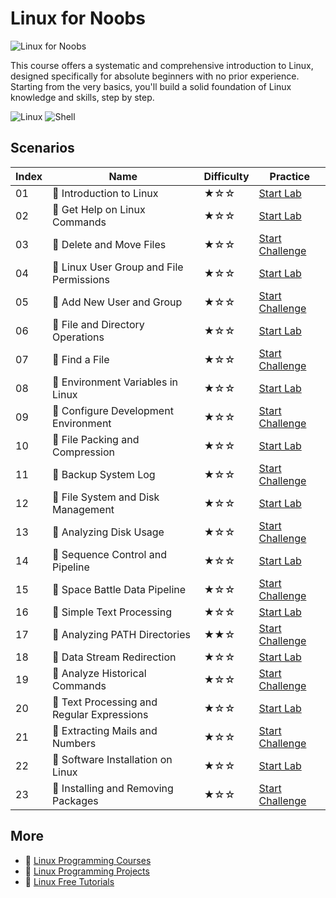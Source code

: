 # Linux for Noobs

![Linux for Noobs](https://cover-creator.appbot.io/linux-for-noobs.png)

This course offers a systematic and comprehensive introduction to Linux, designed specifically for absolute beginners with no prior experience. Starting from the very basics, you'll build a solid foundation of Linux knowledge and skills, step by step.

![Linux](https://img.shields.io/badge/Linux-whitesmoke?style=for-the-badge&logo=linux)
![Shell](https://img.shields.io/badge/Shell-whitesmoke?style=for-the-badge&logo=shell)


## Scenarios

|   Index | Name                                      | Difficulty   | Practice                                                                   |
|---------|-------------------------------------------|--------------|----------------------------------------------------------------------------|
|      01 | 📖 Introduction to Linux                   | ★☆☆          | <a target='_blank' href='https://labex.io/labs/18001'>Start Lab</a>        |
|      02 | 📖 Get Help on Linux Commands              | ★☆☆          | <a target='_blank' href='https://labex.io/labs/18000'>Start Lab</a>        |
|      03 | 🎯 Delete and Move Files                   | ★☆☆          | <a target='_blank' href='https://labex.io/labs/7777'>Start Challenge</a>   |
|      04 | 📖 Linux User Group and File Permissions   | ★☆☆          | <a target='_blank' href='https://labex.io/labs/18002'>Start Lab</a>        |
|      05 | 🎯 Add New User and Group                  | ★☆☆          | <a target='_blank' href='https://labex.io/labs/17987'>Start Challenge</a>  |
|      06 | 📖 File and Directory Operations           | ★☆☆          | <a target='_blank' href='https://labex.io/labs/17997'>Start Lab</a>        |
|      07 | 🎯 Find a File                             | ★☆☆          | <a target='_blank' href='https://labex.io/labs/17993'>Start Challenge</a>  |
|      08 | 📖 Environment Variables in Linux          | ★☆☆          | <a target='_blank' href='https://labex.io/labs/385274'>Start Lab</a>       |
|      09 | 🎯 Configure Development Environment       | ★☆☆          | <a target='_blank' href='https://labex.io/labs/385293'>Start Challenge</a> |
|      10 | 📖 File Packing and Compression            | ★☆☆          | <a target='_blank' href='https://labex.io/labs/17998'>Start Lab</a>        |
|      11 | 🎯 Backup System Log                       | ★☆☆          | <a target='_blank' href='https://labex.io/labs/17989'>Start Challenge</a>  |
|      12 | 📖 File System and Disk Management         | ★☆☆          | <a target='_blank' href='https://labex.io/labs/17999'>Start Lab</a>        |
|      13 | 🎯 Analyzing Disk Usage                    | ★☆☆          | <a target='_blank' href='https://labex.io/labs/7775'>Start Challenge</a>   |
|      14 | 📖 Sequence Control and Pipeline           | ★☆☆          | <a target='_blank' href='https://labex.io/labs/17994'>Start Lab</a>        |
|      15 | 🎯 Space Battle Data Pipeline              | ★☆☆          | <a target='_blank' href='https://labex.io/labs/385343'>Start Challenge</a> |
|      16 | 📖 Simple Text Processing                  | ★☆☆          | <a target='_blank' href='https://labex.io/labs/18004'>Start Lab</a>        |
|      17 | 🎯 Analyzing PATH Directories              | ★★☆          | <a target='_blank' href='https://labex.io/labs/385344'>Start Challenge</a> |
|      18 | 📖 Data Stream Redirection                 | ★☆☆          | <a target='_blank' href='https://labex.io/labs/17995'>Start Lab</a>        |
|      19 | 🎯 Analyze Historical Commands             | ★☆☆          | <a target='_blank' href='https://labex.io/labs/17988'>Start Challenge</a>  |
|      20 | 📖 Text Processing and Regular Expressions | ★☆☆          | <a target='_blank' href='https://labex.io/labs/18003'>Start Lab</a>        |
|      21 | 🎯 Extracting Mails and Numbers            | ★☆☆          | <a target='_blank' href='https://labex.io/labs/17991'>Start Challenge</a>  |
|      22 | 📖 Software Installation on Linux          | ★☆☆          | <a target='_blank' href='https://labex.io/labs/18005'>Start Lab</a>        |
|      23 | 🎯 Installing and Removing Packages        | ★☆☆          | <a target='_blank' href='https://labex.io/labs/385380'>Start Challenge</a> |

## More

- 🔗 [Linux Programming Courses](https://github.com/labex-labs/awesome-programming-courses)
- 🔗 [Linux Programming Projects](https://github.com/labex-labs/awesome-programming-projects)
- 🔗 [Linux Free Tutorials](https://github.com/labex-labs/linux-free-tutorials)

